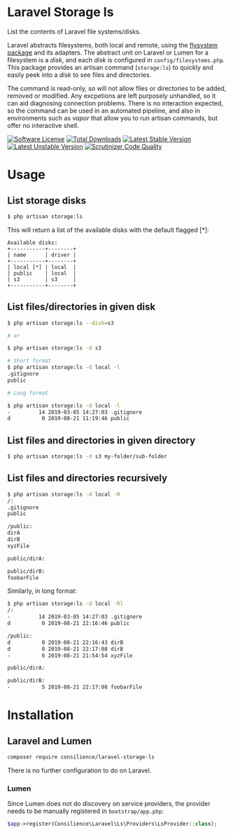 # Laravel Storage ls

List the contents of Laravel file systems/disks.

Laravel abstracts filesystems, both local and remote,
using the [flysystem package](https://flysystem.thephpleague.com/docs/) and its adapters.
The abstract unit on Laravel or Lumen for a filesystem is a *disk*,
and each *disk* is configured in `config/filesystems.php`.
This package provides an artisan command (`storage:ls`) to quickly and easily peek into a *disk*
to see files and directories.

The command is read-only, so will not allow files or directories to be added,
removed or modified.
Any excpetions are left purposely unhandled, so it can aid diagnosing connection problems.
There is no interaction expected, so the command can be used in an automated pipeline,
and also in environments such as *vapor* that allow you to run artisan commands,
but offer no interactive shell.

[![Software License](https://img.shields.io/badge/license-MIT-brightgreen.svg?style=flat-square)](LICENSE.md)
[![Total Downloads](https://poser.pugx.org/consilience/laravel-storage-ls/downloads?format=flat)](https://packagist.org/packages/consilience/laravel-storage-ls)
[![Latest Stable Version](https://poser.pugx.org/consilience/laravel-storage-ls/v/stable)](https://packagist.org/packages/consilience/laravel-storage-ls)
[![Latest Unstable Version](https://poser.pugx.org/consilience/laravel-storage-ls/v/unstable?format=flat)](https://packagist.org/packages/consilience/laravel-storage-ls)
[![Scrutinizer Code Quality](https://scrutinizer-ci.com/g/consilience/laravel-storage-ls/badges/quality-score.png?format=flat)](https://scrutinizer-ci.com/g/consilience/laravel-storage-ls)

# Usage

## List storage disks

```bash
$ php artisan storage:ls
```

This will return a list of the available disks with the default flagged [\*]:

```text
Available disks:
+-----------+--------+
| name      | driver |
+-----------+--------+
| local [*] | local  |
| public    | local  |
| s3        | s3     |
+-----------+--------+
```

## List files/directories in given disk

```bash
$ php artisan storage:ls --disk=s3

# or

$ php artisan storage:ls -d s3
```

```bash
# Short format
$ php artisan storage:ls -d local -l
.gitignore
public

# Long format

$ php artisan storage:ls -d local -l
-         14 2019-03-05 14:27:03 .gitignore
d          0 2019-08-21 11:19:46 public
```

## List files and directories in given directory

```bash
$ php artisan storage:ls -d s3 my-folder/sub-folder
```

## List files and directories recursively

```bash
$ php artisan storage:ls -d local -R
/:
.gitignore
public

/public:
dirA
dirB
xyzFile

public/dirA:

public/dirB:
foobarFile
```

Similarly, in long format:

```bash
$ php artisan storage:ls -d local -Rl
/:
-         14 2019-03-05 14:27:03 .gitignore
d          0 2019-08-21 22:16:46 public

/public:
d          0 2019-08-21 22:16:43 dirB
d          0 2019-08-21 22:17:08 dirB
-          6 2019-08-21 21:54:54 xyzFile

public/dirA:

public/dirB:
-          5 2019-08-21 22:17:08 foobarFile
```

# Installation

## Laravel and Lumen

```bash
composer require consilience/laravel-storage-ls
```

There is no further configuration to do on Laravel.

### Lumen

Since Lumen does not do discovery on service providers, the provider needs
to be manually registered in `bootstrap/app.php`:

```php
$app->register(Consilience\Laravel\Ls\Providers\LsProvider::class);
```
